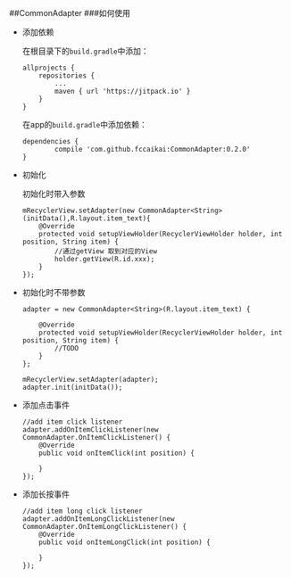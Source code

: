 ##CommonAdapter
###如何使用

+ 添加依赖

	在根目录下的```build.gradle```中添加：
	
	```
	allprojects {
		repositories {
			...
			maven { url 'https://jitpack.io' }
		}
	}
	```
	
	在app的```build.gradle```中添加依赖：
	
	```
	dependencies {
	        compile 'com.github.fccaikai:CommonAdapter:0.2.0'
	}
	```

+ 初始化

	初始化时带入参数
	
	```
	mRecyclerView.setAdapter(new CommonAdapter<String>(initData(),R.layout.item_text){
        @Override
        protected void setupViewHolder(RecyclerViewHolder holder, int position, String item) {
        	//通过getView 取到对应的View
            holder.getView(R.id.xxx);
        }
    });
	```
	
+ 初始化时不带参数

	```
	adapter = new CommonAdapter<String>(R.layout.item_text) {
	
        @Override
        protected void setupViewHolder(RecyclerViewHolder holder, int position, String item) {
        	//TODO
        }
    };
	
    mRecyclerView.setAdapter(adapter);
    adapter.init(initData());
	```

+ 添加点击事件

	```
	//add item click listener
    adapter.addOnItemClickListener(new CommonAdapter.OnItemClickListener() {
        @Override
        public void onItemClick(int position) {

        }
    });
	```

+ 添加长按事件

	```
	//add item long click listener
    adapter.addOnItemLongClickListener(new CommonAdapter.OnItemLongClickListener() {
        @Override
        public void onItemLongClick(int position) {

        }
    });
	```